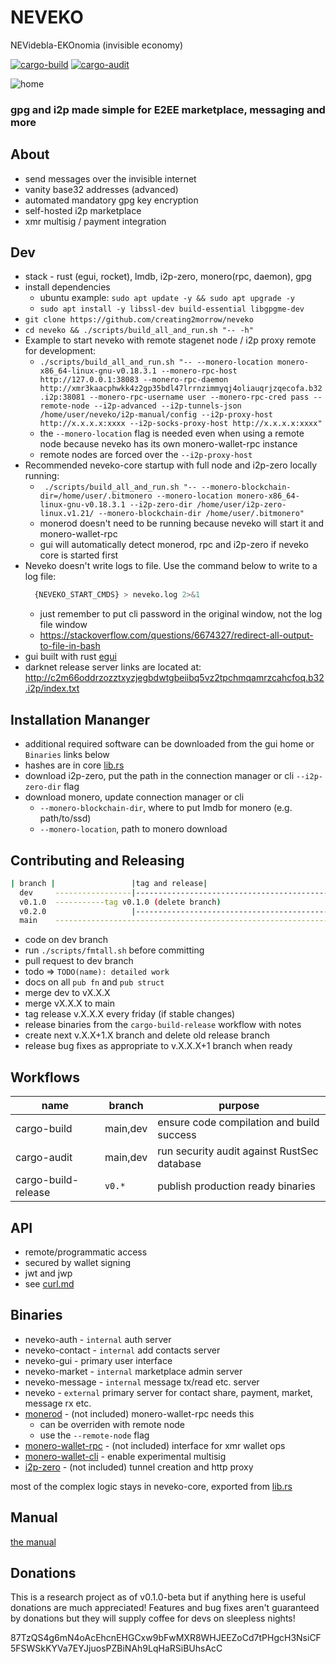 # NEVEKO

NEVidebla-EKOnomia (invisible economy)

[![cargo-build](https://github.com/creating2morrow/neveko/actions/workflows/rust.yml/badge.svg?branch=main)](https://github.com/creating2morrow/neveko/actions/workflows/rust.yml)
[![cargo-audit](https://github.com/creating2morrow/neveko/actions/workflows/audit.yml/badge.svg?branch=main)](https://github.com/creating2morrow/neveko/actions/workflows/audit.yml)

![home](./assets/home.png)

### gpg and i2p made simple for E2EE marketplace, messaging and more

## About

* send messages over the invisible internet
* vanity base32 addresses (advanced)
* automated mandatory gpg key encryption
* self-hosted i2p marketplace
* xmr multisig / payment integration

## Dev

* stack - rust (egui, rocket), lmdb, i2p-zero, monero(rpc, daemon), gpg
* install dependencies
    * ubuntu example: `sudo apt update -y && sudo apt upgrade -y`
    * `sudo apt install -y libssl-dev build-essential libgpgme-dev`
* `git clone https://github.com/creating2morrow/neveko`
* `cd neveko && ./scripts/build_all_and_run.sh "-- -h"`
* Example to start neveko with remote stagenet node / i2p proxy remote for development:
    * `./scripts/build_all_and_run.sh "-- --monero-location monero-x86_64-linux-gnu-v0.18.3.1 --monero-rpc-host http://127.0.0.1:38083 --monero-rpc-daemon http://xmr3kaacphwkk4z2gp35bdl47lrrnzimmyqj4oliauqrjzqecofa.b32.i2p:38081 --monero-rpc-username user --monero-rpc-cred pass --remote-node --i2p-advanced --i2p-tunnels-json /home/user/neveko/i2p-manual/config --i2p-proxy-host http://x.x.x.x:xxxx --i2p-socks-proxy-host http://x.x.x.x:xxxx"`
    * the `--monero-location` flag is needed even when using a remote node because
      neveko has its own monero-wallet-rpc instance
    * remote nodes are forced over the `--i2p-proxy-host`
* Recommended neveko-core startup with full node and i2p-zero locally running:
    * ` ./scripts/build_all_and_run.sh "-- --monero-blockchain-dir=/home/user/.bitmonero --monero-location monero-x86_64-linux-gnu-v0.18.3.1 --i2p-zero-dir /home/user/i2p-zero-linux.v1.21/ --monero-blockchain-dir /home/user/.bitmonero"`
    * monerod doesn't need to be running because neveko will start it and monero-wallet-rpc
    * gui will automatically detect monerod, rpc and i2p-zero if neveko core is started first
* Neveko doesn't write logs to file. Use the command below to write to a log file:
  ```bash 
    {NEVEKO_START_CMDS} > neveko.log 2>&1
  ```
  * just remember to put cli password in the original window, not the log file window
  * https://stackoverflow.com/questions/6674327/redirect-all-output-to-file-in-bash
* gui built with rust [egui](https://docs.rs/egui/latest/egui/)
* darknet release server links are located at: http://c2m66oddrzozztxyzjegbdwtgbeiibq5vz2tpchmqamrzcahcfoq.b32.i2p/index.txt

## Installation Mananger

* additional required software can be downloaded from the gui home or `Binaries` links below
* hashes are in core [lib.rs](./neveko-core/src/lib.rs)
* download i2p-zero, put the path in the connection manager or cli `--i2p-zero-dir` flag
* download monero, update connection manager or cli
  * `--monero-blockchain-dir`, where to put lmdb for monero (e.g. path/to/ssd)
  * `--monero-location`, path to monero download

## Contributing and Releasing

```bash
| branch |                 |tag and release|
  dev     -----------------|-------------------------------------------->
  v0.1.0  -----------tag v0.1.0 (delete branch)
  v0.2.0                   |-------------------------------------------->
  main    -------------------------------------------------------------->
```

* code on dev branch
* run `./scripts/fmtall.sh` before committing
* pull request to dev branch
* todo => `TODO(name): detailed work`
* docs on all `pub fn` and `pub struct`
* merge dev to vX.X.X
* merge vX.X.X to main
* tag release v.X.X.X every friday (if stable changes)
* release binaries from the `cargo-build-release` workflow with notes
* create next v.X.X+1.X branch and delete old release branch
* release bug fixes as appropriate to v.X.X.X+1 branch when ready

## Workflows

|name                | branch   | purpose                                     |
|--                  |--        |--                                           |
|cargo-build         | main,dev | ensure code compilation and build success   |
|cargo-audit         | main,dev | run security audit against RustSec database |
|cargo-build-release | `v0.*`   | publish production ready binaries           |

## API

* remote/programmatic access
* secured by wallet signing
* jwt and jwp
* see [curl.md](./docs/curl.md)

## Binaries

* neveko-auth - `internal` auth server
* neveko-contact - `internal` add contacts server
* neveko-gui - primary user interface
* neveko-market - `internal` marketplace admin server
* neveko-message - `internal` message tx/read etc. server
* neveko - `external` primary server for contact share, payment, market, message rx etc.
* [monerod](https://www.getmonero.org/downloads/#cli) - (not included) monero-wallet-rpc needs this
    * can be overriden with remote node
    * use the `--remote-node` flag
* [monero-wallet-rpc](https://www.getmonero.org/downloads/#cli) - (not included) interface for xmr wallet ops
* [monero-wallet-cli](https://www.getmonero.org/downloads/#cli) - enable experimental multisig
* [i2p-zero](https://github.com/creating2morrow/i2p-zero/releases/tag/v1.21-neveko) - (not included) tunnel creation and http proxy

most of the complex logic stays in neveko-core, exported from [lib.rs](./neveko-core/src/lib.rs)

## Manual

[the manual](./docs/man.md)

## Donations

This is a research project as of v0.1.0-beta but if anything here is useful donations are much appreciated!
Features and bug fixes aren't guaranteed by donations but they will supply coffee for devs on
sleepless nights!

87TzQS4g6mN4oAcEhcnEHGCxw9bFwMXR8WHJEEZoCd7tPHgcH3NsiCF5FSWSkKYVa7EYJjuosPZBiNAh9LqHaRSiBUhsAcC
